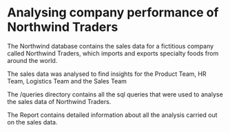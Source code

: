 # Analysing company performance of Northwind Traders

The Northwind database contains the sales data for a fictitious company called Northwind Traders, which imports and exports specialty foods from around the world.

The sales data was analysed to find insights for the Product Team, HR Team, Logistics Team and the Sales Team

The /queries directory contains all the sql queries that were used to analyse the sales data of Northwind Traders.

The Report contains detailed information about all the analysis carried out on the sales data. 
